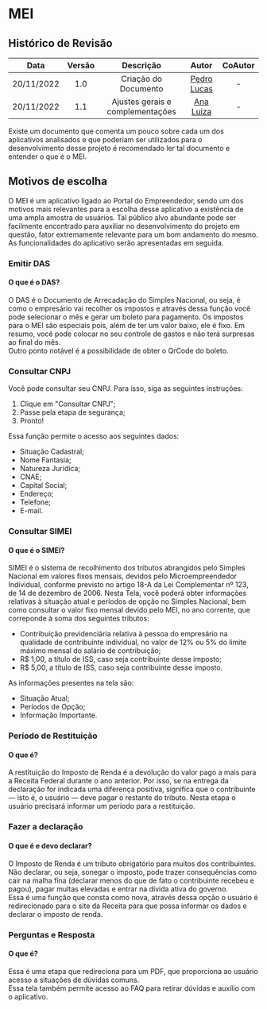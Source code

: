 # MEI

## Histórico de Revisão

|Data|Versão|Descrição|Autor|CoAutor|
| :----------: | :------: | :-----------: | :---------: |:---------: |
|20/11/2022|1.0|Criação do Documento| [Pedro Lucas](https://github.com/PedroLSF)|-
|20/11/2022|1.1|Ajustes gerais e complementações| [Ana Luiza](https://github.com/AnHoff)|-

Existe um documento que comenta um pouco sobre cada um dos aplicativos analisados e que poderiam ser utilizados para o desenvolvimento desse projeto é recomendado ler tal documento e entender o que é o MEI.

## Motivos de escolha
O MEI é um aplicativo ligado ao Portal do Empreendedor, sendo um dos motivos mais relevantes para a escolha desse aplicativo a existência de uma ampla amostra de usuários. Tal público alvo abundante pode ser facilmente encontrado para auxiliar no desenvolvimento do projeto em questão, fator extremamente relevante para um bom andamento do mesmo. As funcionalidades do aplicativo serão apresentadas em seguida.

### Emitir DAS
#### O que é o DAS?
O DAS é o Documento de Arrecadação do Simples Nacional, ou seja, é como o empresário vai recolher os impostos e através dessa função você pode selecionar o mês e gerar um boleto para pagamento. Os impostos para o MEI são especiais pois, além de ter um valor baixo, ele é fixo. Em resumo, você pode colocar no seu controle de gastos e não terá surpresas ao final do mês.
<br>
Outro ponto notável é a possibilidade de obter o QrCode do boleto.

### Consultar CNPJ
Você pode consultar seu CNPJ. Para isso, siga as seguintes instruções:
<br>

1. Clique em "Consultar CNPJ";
2. Passe pela etapa de segurança;
3. Pronto!

Essa função permite o acesso aos seguintes dados:
<br>

* Situação Cadastral;
* Nome Fantasia;
* Natureza Jurídica;
* CNAE;
* Capital Social;
* Endereço;
* Telefone;
* E-mail.

### Consultar SIMEI
#### O que é o SIMEI?
SIMEI é o sistema de recolhimento dos tributos abrangidos pelo Simples Nacional em valores fixos mensais, devidos pelo Microempreendedor Individual, conforme previsto no artigo 18-A da Lei Complementar nº 123, de 14 de dezembro de 2006. Nesta Tela, você poderá obter informações relativas à situação atual e períodos de opção no Simples Nacional, bem como consultar o valor fixo mensal devido pelo MEI, no ano corrente, que correponde à soma dos seguintes tributos:
<br>

* Contribuição previdenciária relativa à pessoa do empresário na qualidade de contribuinte individual, no valor de 12% ou 5% do limite máximo mensal do salário de contribuição;
* R$ 1,00, a título de ISS, caso seja contribuinte desse imposto;
* R$ 5,00, a título de ISS, caso seja contribuinte desse imposto.

As informações presentes na tela são:
<br>

* Situação Atual;
* Períodos de Opção;
* Informação Importante.

### Período de Restituição
#### O que é?
A restituição do Imposto de Renda é a devolução do valor pago a mais para a Receita Federal durante o ano anterior. Por isso, se na entrega da declaração for indicada uma diferença positiva, significa que o contribuinte — isto é, o usuário — deve pagar o restante do tributo. Nesta etapa o usuário precisará informar um período para a restituição.

### Fazer a declaração
#### O que é e devo declarar?
O Imposto de Renda é um tributo obrigatório para muitos dos contribuintes. Não declarar, ou seja, sonegar o imposto, pode trazer consequências como cair na malha fina (declarar menos do que de fato o contribuinte recebeu e pagou), pagar multas elevadas e entrar na dívida ativa do governo.
<br>
Essa é uma função que consta como nova, através dessa opção o usuário é redirecionado para o site da Receita para que possa informar os dados e declarar o imposto de renda.

### Perguntas e Resposta
#### O que é?
Essa é uma etapa que redireciona para um PDF, que proporciona ao usuário acesso a situações de dúvidas comuns.
<br>
Essa tela também permite acesso ao FAQ para retirar dúvidas e auxílio com o aplicativo.
